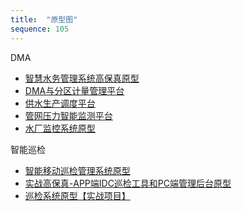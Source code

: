 ```yaml
---
title:  "原型图"
sequence: 105
---
```


DMA

- [智慧水务管理系统高保真原型](https://www.axureshop.com/a/849402.html)
- [DMA与分区计量管理平台](https://www.wulihub.com.cn/gc/Wezy7x/index.html)
- [供水生产调度平台](https://www.wulihub.com.cn/gc/WzRgKg/index.html)
- [管网压力智能监测平台](https://www.wulihub.com.cn/gc/QRKn0V/index.html)
- [水厂监控系统原型](https://www.axureshop.com/a/1575278.html)

智能巡检

- [智能移动巡检管理系统原型](https://www.axureshop.com/a/2027019.html)
- [实战高保真-APP端IDC巡检工具和PC端管理后台原型](https://www.axureshop.com/a/1878003.html)
- [巡检系统原型【实战项目】](https://www.axureshop.com/a/1788419.html)
